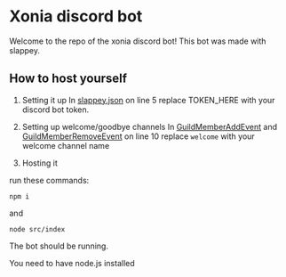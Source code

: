 # Xonia discord bot

Welcome to the repo of the xonia discord bot!
This bot was made with slappey.


## How to host yourself

1. Setting it up
In [slappey.json](https://github.com/XoniaPlay/xonia_dsc_bot/blob/d0f8c574eaf927b188caab54f119b38c762043e4/slappey.json#L5) on line 5 replace TOKEN_HERE with your discord bot token.

2. Setting up welcome/goodbye channels
In [GuildMemberAddEvent](https://github.com/XoniaPlay/xonia_dsc_bot/blob/d0f8c574eaf927b188caab54f119b38c762043e4/src/events/GuildMemberAddEvent.js#L10) and [GuildMemberRemoveEvent](https://github.com/XoniaPlay/xonia_dsc_bot/blob/d0f8c574eaf927b188caab54f119b38c762043e4/src/events/GuildMemberRemoveEvent.js#L10) on line 10 replace `welcome` with your welcome channel name

3. Hosting it

run these commands:

```
npm i
```
and

```
node src/index
```

The bot should be running.

You need to have node.js installed

